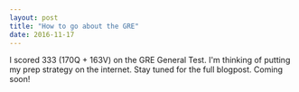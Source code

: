 ```yaml
---
layout: post
title: "How to go about the GRE"
date: 2016-11-17
---
```


I scored 333 (170Q + 163V) on the GRE General Test. I'm thinking of putting my prep strategy on the internet. Stay tuned for the full blogpost. Coming soon!